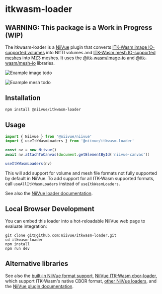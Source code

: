 # itkwasm-loader

## WARNING: This package is a Work in Progress (WIP)

The itkwasm-loader is a [NiiVue](https://niivue.com/) plugin that converts [ITK-Wasm image IO-supported volumes]( https://docs.itk.org/projects/wasm/en/latest/introduction/file_formats/images.html) into NIfTI volumes and [ITK-Wasm mesh IO-supported meshes](https://docs.itk.org/projects/wasm/en/latest/introduction/file_formats/meshes.html) into MZ3 meshes. It uses the [@itk-wasm/image-io](https://www.npmjs.com/package/@itk-wasm/image-io) and [@itk-wasm/mesh-io](https://www.npmjs.com/package/@itk-wasm/mesh-io) libraries.

![Example image todo](monument.jpg)

![Example mesh todo](monument.jpg)

## Installation

```bash
npm install @niivue/itkwasm-loader
```

## Usage

```javascript
import { Niivue } from '@niivue/niivue'
import { useItkWasmLoaders } from '@niivue/itkwasm-loader'

const nv = new Niivue()
await nv.attachToCanvas(document.getElementById('niivue-canvas'))

useItkWasmLoaders(nv)
```

This will add support for volume and mesh file formats not fully supported by default in NiiVue. To add support for all ITK-Wasm supported formats, call `useAllItkWasmLoaders` instead of `useItkWasmLoaders`.

See also the [NiiVue loader documentation](https://link-todo).

## Local Browser Development

You can embed this loader into a hot-reloadable NiiVue web page to evaluate integration:

```
git clone git@github.com:niivue/itkwasm-loader.git
cd itkwasm-loader
npm install
npm run dev
```

## Alternative libraries

See also the [built-in NiiVue format support](https://link-todo), [NiiVue ITK-Wasm cbor-loader](https://link-todo), which support ITK-Wasm's native CBOR format, [other NiiVue loaders](https://link-todo), and the [NiiVue plugin documentation](https://link-todo).
